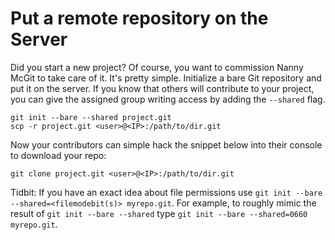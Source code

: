 # Put a remote repository on the Server

Did you start a new project? Of course, you want to commission Nanny McGit to
take care of it. It's pretty simple. Initialize a bare Git repository and put
it on the server. If you know that others will contribute to your project, you
can give the assigned group writing access by adding the `--shared` flag. 

```
git init --bare --shared project.git
scp -r project.git <user>@<IP>:/path/to/dir.git
```

Now your contributors can simple hack the snippet below into their console to
download your repo:

```
git clone project.git <user>@<IP>:/path/to/dir.git
```

Tidbit: If you have an exact idea about file permissions use `git init --bare
--shared=<filemodebit(s)> myrepo.git`. For example, to roughly mimic the result
of `git init --bare --shared` type `git init --bare --shared=0660 myrepo.git`.
